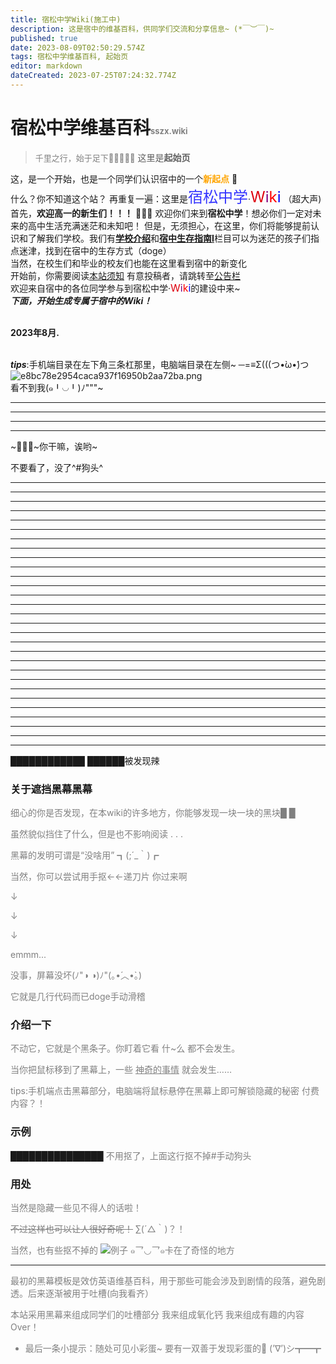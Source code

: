 ```yaml
---
title: 宿松中学Wiki(施工中)
description: 这是宿中的维基百科，供同学们交流和分享信息~ (*￣︶￣)~
published: true
date: 2023-08-09T02:50:29.574Z
tags: 宿松中学维基百科, 起始页
editor: markdown
dateCreated: 2023-07-25T07:24:32.774Z
---
```


# 宿松中学维基百科<font color=gray size=2>sszx.wiki
>千里之行，始于足下🏃‍♂️🏃‍♀️🏃</font>
这里是**起始页** 

这，是一个开始，也是一个同学们认识宿中的一个<font color=orange>**新起点**</font> 👣
<br>什么？你不知道这个站？
再重复一遍：这里是<font color=#3333FF size=5>宿松中学</font>·<font color=deepgold size=5>W</font><font color=purple size=5>i</font><font color=red size=5>k</font><font color=blue size=5>i</font>
<span class="heimu" title="关音菩萨已为您自动消音">（超大声)</span>
<br>首先，**欢迎高一的新生们！！！** 👏👏👏
欢迎你们来到**宿松中学**！想必你们一定对未来的高中生活充满迷茫和未知吧！
但是，无须担心，在这里，你们将能够提前认识和了解我们学校。我们有[**学校介绍**](home/学校介绍)和[**宿中生存指南I**](home/宿中生存指南I)栏目可以为迷茫的孩子们指点迷津，找到在宿中的生存方式（doge）
<br>当然，在校生们和毕业的校友们也能在这里看到宿中的新变化
<br>开始前，你需要阅读[本站须知](home/关于)
有意投稿者，请跳转至[公告栏](公告栏)
<br>欢迎来自宿中的各位同学参与到宿松中学</font>·<font color=deepgold size=3>W</font><font color=purple size=3>i</font><font color=red size=3>k</font><font color=blue size=3>i</font>的建设中来~
<br>***_下面，开始生成专属于宿中的Wiki！_***

<br>**2023年8月.**

<br>***tips***:手机端目录在左下角三条杠那里，电脑端目录在左侧~ 
─=≡Σ(((つ•̀ω•́)つ
![e8bc78e2954caca937f16950b2aa72ba.png](https://imgmo.com/images/2023/07/27/e8bc78e2954caca937f16950b2aa72ba.png)
<br><span class="heimu" title="被发现了吗">看不到我(๑╹◡╹)ﾉ"""~</span>

---
---
---
---
~🐔🐔🐔~你干嘛，诶哟~

不要看了，没了^#狗头^

---
---
---
---
---
---
---
---
---
---
---
---
---
---
---
---
---
---
---
---
---
---
---
---
---
---
---
---
---

**████████████**
**██████**<span class="heimu" title="太细了吧你">被发现辣</span>


### 关于遮挡黑幕<span class="heimu" title="一块普普通通的黑幕">黑幕</span>
<font color=gray>
细心的你是否发现，在本wiki的许多地方，你能够发现一块一块的黑块█ █

虽然貌似挡住了什么，但是也不影响阅读 . . .

黑幕的发明可谓是“没啥用”
┓(;´_｀)┏

当然，你可以尝试用手抠<span class="heimu" title="请输入你的门牌号">←←递刀片</span>
<span class="heimu" title="亲，来，用刀片刮，请温柔点~">你过来啊</span>

↓

↓

↓

emmm...

没事，屏幕没坏(ﾉ"◑ ◑)ﾉ"(｡•́︿•̀｡)

它就是几行代码而已doge<span class="heimu" title="狗头">手动滑稽</span>
</font>
### 介绍一下
<font color=gray>
不动它，它就是个黑条子。你盯着它看 什~么 都不会发生。

当你把鼠标移到了黑幕上，一些 <u>神奇的事情</u> 就会发生……

tips:手机端点击黑幕部分，电脑端将鼠标悬停在黑幕上即可解锁隐藏的秘密 <span class="heimu" title="你知道的太多了，拿出去毙了">付费内容？！</span>
</font>
### 示例
███████████████
<font color=gray>不用抠了，上面这行抠不掉#手动狗头</font>

### 用处
<font color=gray>当然是隐藏一些<span class="heimu" title="黑，真™的黑啊">见不得人</span>的话啦！

~~不过这样也可以让人很好奇呢！~~
  ∑(´△｀)？！

当然，也有些抠不掉的
![例子](https://img2018.cnblogs.com/i-beta/1705211/202002/1705211-20200224020413077-3370159.png)
๑乛◡乛๑卡在了奇怪的地方

---
最初的黑幕模板是效仿英语维基百科，用于那些可能会涉及到剧情的段落，避免剧透。后来逐渐被用于吐槽<span class="heimu" title="我宣布个事儿，我是个帅b">(向我看齐）</span>

本站采用黑幕来组成同学们的吐槽部分
<span class="heimu" title="Cao">我来组成氧化钙</span>
<span class="heimu" title="(⊙o⊙)…">我来组成有趣的内容</span>
Over！

+ 最后一条小提示：随处可见小彩蛋~
  要有一双善于发现彩蛋的👀
(’∇’)シ┳━┳
</font>